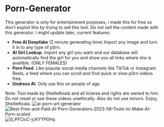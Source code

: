 # Porn-Generator
This generator is only for entertainment purposes, i made this for free so don't exploit this by trying to sell this tool. Do not sell the content made with this generator. I might update later, current features: 
+ **Free AI Deepfake** (2 minute generating time) Import any image and turn it in to any type of p0rn.
+ **AI Girl Lookup**. Import any girl you want and our database will automatically find the girl for you and show you all links where she is availible. (ONLY FEMALES)
+ **Porn Feed**. Like popular social media channels like TikTok or Instagram Reels, a feed where you can scroll and find quick or slow p0rn videos free.
+ **Undress AI**. Only use this on people of age.

Note: Tool made by ShellieKoala and all license and rights are owned to him. Do not resell or use these videos unethically. Also do not use minors. Enjoy, ShellieKoala.
![ai-porn-art-generator](https://github.com/user-attachments/assets/512bb415-d715-4b11-903c-dc3a6d6c47d6)
![Best-Free-and-Paid-AI-Porn-Generators-2023-58-Tools-to-Make-AI-Porn-scaled](https://github.com/user-attachments/assets/b161ff4a-7197-42f4-bf73-1a578345d287)
![0_PFCicC-jcKYYP0Hq](https://github.com/user-attachments/assets/143dc1b2-4ab4-451f-bda8-1453ed6b7488)
